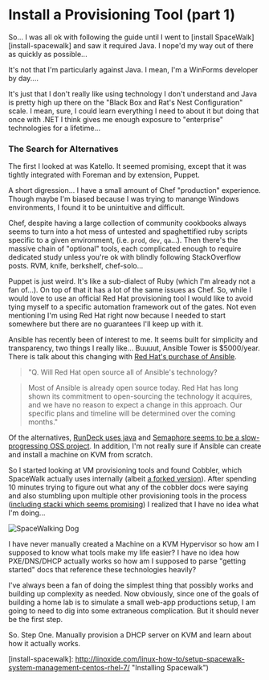 # Install a Provisioning Tool (part 1) #

So... I was all ok with following the guide until I went to [install SpaceWalk][install-spacewalk] and saw it required Java. I nope'd my way out of there as quickly as possible...

It's not that I'm particularly against Java. I mean, I'm a WinForms developer by day....

It's just that I don't really like using technology I don't understand and Java is pretty high up there on the "Black Box and Rat's Nest Configuration" scale. I mean, sure, I could learn everything I need to about it but doing that once with .NET I think gives me enough exposure to "enterprise" technologies for a lifetime...

### The Search for Alternatives ###

The first I looked at was Katello. It seemed promising, except that it was tightly integrated with Foreman and by extension, Puppet.

A short digression... I have a small amount of Chef "production" experience. Though maybe I'm biased because I was trying to manange Windows environments, I found it to be unintuitive and difficult.

Chef, despite having a large collection of community cookbooks always seems to turn into a hot mess of untested and spaghettified ruby scripts specific to a given environment, (i.e. `prod`, `dev`, `qa`...). Then there's the massive chain of "optional" tools, each complicated enough to require dedicated study unless you're ok with blindly following StackOverflow posts. RVM, knife, berkshelf, chef-solo...

Puppet is just weird. It's like a sub-dialect of Ruby (which I'm already not a fan of...). On top of that it has a lot of the same issues as Chef. So, while I would love to use an official Red Hat provisioning tool I would like to avoid tying myself to a specific automation framework out of the gates. Not even mentioning I'm using Red Hat right now because I needed to start somewhere but there are no guarantees I'll keep up with it.

Ansible has recently been of interest to me. It seems built for simplicity and  transparency, two things I really like... Buuuut, Ansible Tower is $5000/year. There is talk about this changing with [Red Hat's purchase of Ansible][red-hat-ansible].

> "Q. Will Red Hat open source all of Ansible's technology?

>Most of Ansible is already open source today. Red Hat has long shown its commitment to open-sourcing the technology it acquires, and we have no reason to expect a change in this approach. Our specific plans and timeline will be determined over the coming months."

Of the alternatives, [RunDeck uses java][rundeck] and [Semaphore seems to be a slow-progressing OSS project][semaphore]. In addition, I'm not really sure if Ansible can create and install a machine on KVM from scratch. 

So I started looking at VM provisioning tools and found Cobbler, which SpaceWalk actually uses internally (albeit [a forked version][forked-cobbler]). After spending 10 minutes trying to figure out what any of the cobbler docs were saying and also stumbling upon multiple other provisioning tools in the process ([including stacki which seems promising][stacki]) I realized that I have no idea what I'm doing...

![SpaceWalking Dog](http://i.giphy.com/xDQ3Oql1BN54c.gif)

I have never manually created a Machine on a KVM Hypervisor so how am I supposed to know what tools make my life easier? I have no idea how PXE/DNS/DHCP actually works so how am I supposed to parse "getting started" docs that reference these technologies heavily? 

I've always been a fan of doing the simplest thing that possibly works and building up complexity as needed. Now obviously, since one of the goals of building a home lab is to simulate a small web-app productions setup, I am going to need to dig into some extraneous complication. But it should never be the first step.

So. Step One. Manually provision a DHCP server on KVM and learn about how it actually works.

[stacki]: http://www.stacki.com/
[forked-cobbler]: https://www.redhat.com/archives/spacewalk-list/2016-March/msg00060.html
[semaphore]: https://github.com/ansible-semaphore/semaphore/pulse
[rundeck]: http://rundeck.org/ 
[red-hat-ansible]: https://www.redhat.com/en/about/blog/faq-red-hat-acquires-ansible
[install-spacewalk]: http://linoxide.com/linux-how-to/setup-spacewalk-system-management-centos-rhel-7/ "Installing Spacewalk")